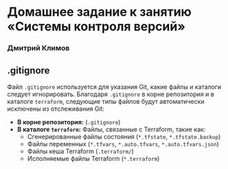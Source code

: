 # Домашнее задание к занятию «Системы контроля версий»
### Дмитрий Климов

## .gitignore

Файл `.gitignore` используется для указания Git, какие файлы и каталоги следует игнорировать. Благодаря `.gitignore` в корне репозитория и в каталоге `terraform`, следующие типы файлов будут автоматически исключены из отслеживания Git:

*   **В корне репозитория:** (`.gitignore`)
*   **В каталоге `terraform`:** Файлы, связанные с Terraform, такие как:
    *   Сгенерированные файлы состояния (`*.tfstate`, `*.tfstate.backup`)
    *   Файлы переменных (`*.tfvars`, `*.auto.tfvars`, `*.auto.tfvars.json`)
    *   Файлы кеша Terraform (`.terraform/`)
    *   Исполняемые файлы Terraform (`*.terraform`)
